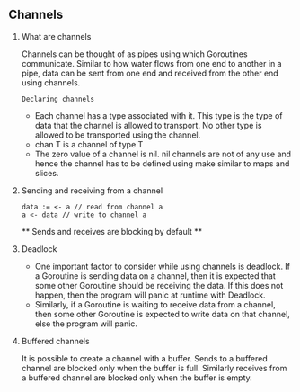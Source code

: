 ## Channels

1. What are channels

    Channels can be thought of as pipes using which Goroutines communicate. Similar to how water flows from one end to another in a pipe, data can be sent from one end and received from the other end using channels.

    ``Declaring channels``

    - Each channel has a type associated with it. This type is the type of data that the channel is allowed to transport. No other type is allowed to be transported using the channel.
    - chan T is a channel of type T
    - The zero value of a channel is nil. nil channels are not of any use and hence the channel has to be defined using make similar to maps and slices.

2. Sending and receiving from a channel

    ```
    data := <- a // read from channel a
    a <- data // write to channel a
    ```

    **
    Sends and receives are blocking by default
    **

3. Deadlock

    - One important factor to consider while using channels is deadlock. If a Goroutine is sending data on a channel, then it is expected that some other Goroutine should be receiving the data. If this does not happen, then the program will panic at runtime with Deadlock.
    - Similarly, if a Goroutine is waiting to receive data from a channel, then some other Goroutine is expected to write data on that channel, else the program will panic.

4. Buffered channels

    It is possible to create a channel with a buffer. Sends to a buffered channel are blocked only when the buffer is full. Similarly receives from a buffered channel are blocked only when the buffer is empty.
